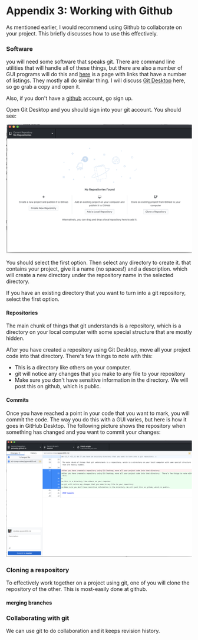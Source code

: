 # Appendix 3: Working with Github

As mentioned earlier, I would recommend using Github to collaborate on your project.  This briefly discusses how to use this effectively.

### Software

you will need some software that speaks git.  There are command line utilities that will handle all of these things, but there are also a number of GUI programs will do this and [here](https://git-scm.com/downloads) is a page with links that have a number of listings.  They mostly all do similar thing. I will discuss [Git Desktop](https://desktop.github.com) here, so go grab a copy and open it.

Also, if you don't have a [github](https://github.com) account, go sign up.

Open Git Desktop and you should sign into your git account. You should see:

![Git Desktop](images/append03/plot01.png)

You should select the first option. Then select any directory to create it. that contains your project, give it a name (no spaces!) and a description.   which will create a new directory under the repository name in the selected directory.

If you have an existing directory that you want to turn into a git repository, select the first option.  



#### Repositories

The main chunk of things that git understands is a repository, which is a directory on your local computer with some special structure that are mostly hidden.

After you have created a repository using Git Desktop, move all your project code into that directory.  There's few things to note with this:

* This is a directory like others on your computer.
* git will notice any changes that you make to any file to your repository
* Make sure you don't have sensitive information in the directory. We will post this on github, which is public.  

#### Commits

Once you have reached a point in your code that you want to mark, you will commit the code.  The way you do this with a GUI varies, but here is how it goes in GitHub Desktop.  The following picture shows the repository when something has changed and you want to commit your changes:

![GitHub Desktop ready for a commit](images/append03/plot02.png)

### Cloning a respository

To effectively work together on a project using git, one of you will clone the repository of the other.  This is most-easily done at github.  



#### merging branches

### Collaborating with git

We can use git to do collaboration and it keeps revision history.  
